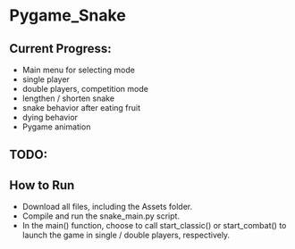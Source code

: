 # Pygame_Snake
## Current Progress:
* Main menu for selecting mode
* single player
* double players, competition mode
* lengthen / shorten snake
* snake behavior after eating fruit
* dying behavior
* Pygame animation

## TODO:

## How to Run
* Download all files, including the Assets folder.
* Compile and run the snake_main.py script.
* In the main() function, choose to call start_classic() or start_combat() to launch the game in single / double players, respectively.
